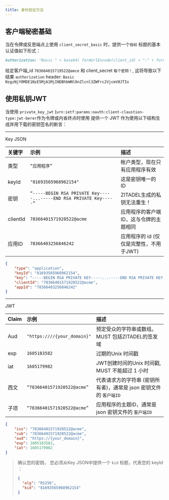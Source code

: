 ```yaml
---
title: 身份验证方法
---
```


## 客户端秘密基础

当在令牌或反思端点上使用 `client_secret_basic` 时，提供一个`授权` 标题的基本认证值如下形式：

```markdown
Authorization: "Basic " + base64( formUrlEncode(client_id) + ":" + formUrlEncode(client_secret) )
```

给定客户端_id `783664015719522@amce` 和 client_secret `每个密钥！`, 这将导致以下结果 `authorization` header: `Basic NzgzNjY0MDE1NzE5MjA1MjINDBhbWNlOnZlcnl3ZWFrc2VjcmV0JTIx`

## 使用私钥JWT

当使用 `private_key_jwt` (`urn:ietf:params:oauth:client-claustion-type:jwt-berer`作为令牌或内省终点时使用 提供一个 JWT 作为使用以下结构生成并用下载的密钥签名的断言：

---

Key JSON

| 关键字      | 示例                                                                  | 描述                       |
|:-------- |:------------------------------------------------------------------- |:------------------------ |
| 类型       | `“应用程序”`                                                            | 帐户类型，现在只有应用程序有效          |
| keyId    | `"81693565968962154"`                                               | 这是密钥唯一的 ID               |
| 密钥       | `“-----BEGIN RSA PRIVATE Key-----...-----END RSA PRIVATE Key-----”` | ZITADEL生成的私钥无法重生！        |
| clientId | `78366401571920522@acme`                                            | 应用程序的客户端ID，这与令牌的主题相同     |
| 应用ID     | `78366403256846242`                                                 | 应用程序的 id (仅仅是完整性，不用于JWT) |

```JSON
{
    "type": "application",
    "keyId": "81693565968962154",
    "key": "-----BEGIN RSA PRIVATE KEY-----...-----END RSA PRIVATE KEY-----",
    "clientId": "78366401571920522@acme",
    "appId": "78366403256846242"
}
```

---

JWT

| Claim | 示例                          | 描述                                       |
|:----- |:--------------------------- |:---------------------------------------- |
| Aud   | `"https:////{your_domain}"` | 预定受众的字符串或数组。MUST 包括ZITADEL的签发域           |
| exp   | `1605183582`                | 过期的Unix 时间戳                              |
| iat   | `1605179982`                | JWT创建时间的Unix 时间戳, MUST 不能超过 1 小时         |
| 西文    | `“78366401571920522@acme”`  | 代表请求方的字符串 (密钥所有者)，通常是 json 密钥文件的 `客户端ID` |
| 子项    | `“78366401571920522@acme”`  | 应用程序的主题ID，通常是 json 密钥文件的 `客户端ID`         |

```JSON
{
    "iss": "78366401571920522@acme",
    "sub": "78366401571920522@acme",
    "aud": "https://{your_domain}",
    "exp": 1605183582,
    "iat": 1605179982
}
```

> 确认您的密钥， 您必须从Key JSON中提供一个 `kid` 标题，代表您的 keyId ：
> 
> ```json
> {
>   "alg": "RS256",
>   "kid": "81693565968962154"
> }
> ```
